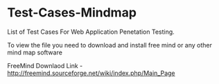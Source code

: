 # Test-Cases-Mindmap

List of  Test Cases For Web Application Penetation Testing.

To view the file you need to download and install free mind or any other mind map software

FreeMind Downlaod Link - http://freemind.sourceforge.net/wiki/index.php/Main_Page 
